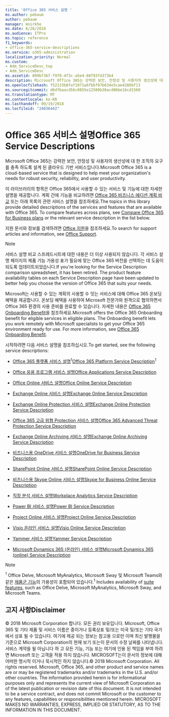 ```yaml
---
title: 'Office 365 서비스 설명 '
ms.author: pebaum
author: pebaum
manager: mnirkhe
ms.date: 6/26/2018
ms.audience: ITPro
ms.topic: reference
f1_keywords:
- office-365-service-descriptions
ms.service: o365-administration
localization_priority: Normal
ms.custom:
- Adm_ServiceDesc_top
- Adm_ServiceDesc
ms.assetid: 899bf3b7-f9f0-4f3c-a5e4-88f93f4373b4
description: Microsoft Office 365는 강력한 보안, 안정성 및 사용자의 생산성에 대 한 조직의 요구를 충족 하도록 설계 된 클라우드 기반 서비스입니다.
ms.openlocfilehash: f52133b8faf1071a6fbbf07b634e5cae4286bf13
ms.sourcegitcommit: d6dfbaacd56c0855e12500b38acd06be16cd1560
ms.translationtype: MT
ms.contentlocale: ko-KR
ms.lasthandoff: 09/19/2018
ms.locfileid: "24036442"
---
```

# <a name="office-365-service-descriptions"></a><span data-ttu-id="03479-103">Office 365 서비스 설명</span><span class="sxs-lookup"><span data-stu-id="03479-103">Office 365 Service Descriptions</span></span> 

<span data-ttu-id="03479-104">Microsoft Office 365는 강력한 보안, 안정성 및 사용자의 생산성에 대 한 조직의 요구를 충족 하도록 설계 된 클라우드 기반 서비스입니다.</span><span class="sxs-lookup"><span data-stu-id="03479-104">Microsoft Office 365 is a cloud-based service that is designed to help meet your organization's needs for robust security, reliability, and user productivity.</span></span> 
  
<span data-ttu-id="03479-p101">이 라이브러리의 항목은 Office 365에서 사용할 수 있는 서비스 및 기능에 대한 자세한 설명을 제공합니다. 계획 간에 기능을 비교하려면 [Office 365 비즈니스 에디션 계획 비교](http://go.microsoft.com/fwlink/?LinkID=799177&amp;clcid=0x409) 또는 아래 목록의 관련 서비스 설명을 참조하세요.</span><span class="sxs-lookup"><span data-stu-id="03479-p101">The topics in this library provide detailed descriptions of the services and features that are available with Office 365. To compare features across plans, see [Compare Office 365 for Business plans](http://go.microsoft.com/fwlink/?LinkID=799177&amp;clcid=0x409) or the relevant service description in the list below.</span></span> 
  
<span data-ttu-id="03479-107">지원 문서와 정보를 검색하려면 [Office 지원](https://support.office.com/)을 참조하세요.</span><span class="sxs-lookup"><span data-stu-id="03479-107">To search for support articles and information, see [Office Support](https://support.office.com/).</span></span>
  
> [!NOTE]
> <span data-ttu-id="03479-p102">서비스 설명 비교 스프레드시트에 대한 내용은 더 이상 사용되지 않습니다. 각 서비스 설명 페이지의 제품 기능 가용성 표가 필요에 맞는 Office 365 버전을 선택하는 데 도움이 되도록 업데이트되었습니다.</span><span class="sxs-lookup"><span data-stu-id="03479-p102">If you're looking for the Service Description comparison spreadsheet, it has been retired. The product feature availability tables on each Service Description page have been updated to better help you choose the version of Office 365 that suits your needs.</span></span> 
  
<span data-ttu-id="03479-p103">Microsoft는 사용할 수 있는 계획의 사용할 수 잇는 서비스에 대해 Office 365 온보딩 혜택을 제공합니다. 온보딩 혜택을 사용하여 Microsoft 전문가와 원격으로 협의하면서 Office 365 환경의 사용 준비를 완료할 수 있습니다. 자세한 내용은 [Office 365 Onboarding Benefit](http://technet.microsoft.com/library/cb4d7c0f-ad86-4134-a5fe-92a250cd3003.aspx)을 참조하세요.</span><span class="sxs-lookup"><span data-stu-id="03479-p103">Microsoft offers the Office 365 Onboarding benefit for eligible services in eligible plans. The Onboarding benefit lets you work remotely with Microsoft specialists to get your Office 365 environment ready for use. For more information, see [Office 365 Onboarding Benefit](http://technet.microsoft.com/library/cb4d7c0f-ad86-4134-a5fe-92a250cd3003.aspx).</span></span>
  
<span data-ttu-id="03479-113">시작하려면 다음 서비스 설명을 참조하십시오.</span><span class="sxs-lookup"><span data-stu-id="03479-113">To get started, see the following service descriptions:</span></span>
  
- <span data-ttu-id="03479-114">[Office 365 플랫폼 서비스 설명](office-365-platform-service-description/office-365-platform-service-description.md)<sup>1</sup></span><span class="sxs-lookup"><span data-stu-id="03479-114">[Office 365 Platform Service Description](office-365-platform-service-description/office-365-platform-service-description.md)<sup>1</sup></span></span>
    
- [<span data-ttu-id="03479-115">Office 응용 프로그램 서비스 설명</span><span class="sxs-lookup"><span data-stu-id="03479-115">Office Applications Service Description</span></span>](office-applications-service-description/office-applications-service-description.md)
    
- [<span data-ttu-id="03479-116">Office Online 서비스 설명</span><span class="sxs-lookup"><span data-stu-id="03479-116">Office Online Service Description</span></span>](office-online-service-description/office-online-service-description.md)
    
- [<span data-ttu-id="03479-117">Exchange Online 서비스 설명</span><span class="sxs-lookup"><span data-stu-id="03479-117">Exchange Online Service Description</span></span>](exchange-online-service-description/exchange-online-service-description.md)
    
- [<span data-ttu-id="03479-118">Exchange Online Protection 서비스 설명</span><span class="sxs-lookup"><span data-stu-id="03479-118">Exchange Online Protection Service Description</span></span>](exchange-online-protection-service-description/exchange-online-protection-service-description.md)
    
- [<span data-ttu-id="03479-119">Office 365 고급 위협 Protection 서비스 설명</span><span class="sxs-lookup"><span data-stu-id="03479-119">Office 365 Advanced Threat Protection Service Description</span></span>](office-365-advanced-threat-protection-service-description.md)
    
- [<span data-ttu-id="03479-120">Exchange Online Archiving 서비스 설명</span><span class="sxs-lookup"><span data-stu-id="03479-120">Exchange Online Archiving Service Description</span></span>](exchange-online-archiving-service-description/exchange-online-archiving-service-description.md)
    
- [<span data-ttu-id="03479-121">비즈니스용 OneDrive 서비스 설명</span><span class="sxs-lookup"><span data-stu-id="03479-121">OneDrive for Business Service Description</span></span>](onedrive-for-business-service-description.md)
    
- [<span data-ttu-id="03479-122">SharePoint Online 서비스 설명</span><span class="sxs-lookup"><span data-stu-id="03479-122">SharePoint Online Service Description</span></span>](sharepoint-online-service-description/sharepoint-online-service-description.md)
    
- [<span data-ttu-id="03479-123">비즈니스용 Skype Online 서비스 설명</span><span class="sxs-lookup"><span data-stu-id="03479-123">Skype for Business Online Service Description</span></span>](skype-for-business-online-service-description/skype-for-business-online-service-description.md)
    
- [<span data-ttu-id="03479-124">직장 분석 서비스 설명</span><span class="sxs-lookup"><span data-stu-id="03479-124">Workplace Analytics Service Description</span></span>](workplace-analytics-service-description.md)
    
- [<span data-ttu-id="03479-125">Power BI 서비스 설명</span><span class="sxs-lookup"><span data-stu-id="03479-125">Power BI Service Description</span></span>](power-bi-service-description.md)
    
- [<span data-ttu-id="03479-126">Project Online 서비스 설명</span><span class="sxs-lookup"><span data-stu-id="03479-126">Project Online Service Description</span></span>](project-online-service-description/project-online-service-description.md)
    
- [<span data-ttu-id="03479-127">Visio 온라인 서비스 설명</span><span class="sxs-lookup"><span data-stu-id="03479-127">Visio Online Service Description</span></span>](visio-online-service-description/visio-online-service-description.md)
    
- [<span data-ttu-id="03479-128">Yammer 서비스 설명</span><span class="sxs-lookup"><span data-stu-id="03479-128">Yammer Service Description</span></span>](yammer-service-description/yammer-service-description.md)
    
- [<span data-ttu-id="03479-129">Microsoft Dynamics 365 (온라인) 서비스 설명</span><span class="sxs-lookup"><span data-stu-id="03479-129">Microsoft Dynamics 365 (online) Service Description</span></span>](microsoft-dynamics-365-online-service-description.md)
    
> [!NOTE]
> <span data-ttu-id="03479-130"><sup>1</sup> Office Delve, Microsoft MyAnalytics, Microsoft Sway 및 Microsoft Teams와 같은 [제품군 기능](https://technet.microsoft.com/EN-US/library/office-365-suite-features.aspx)의 가용성이 포함되어 있습니다.</span><span class="sxs-lookup"><span data-stu-id="03479-130"><sup>1</sup> Includes availability of [suite features](https://technet.microsoft.com/EN-US/library/office-365-suite-features.aspx), such as Office Delve, Microsoft MyAnalytics, Microsoft Sway, and Microsoft Teams.</span></span> 
  
## <a name="disclaimer"></a><span data-ttu-id="03479-131">고지 사항</span><span class="sxs-lookup"><span data-stu-id="03479-131">Disclaimer</span></span>

<span data-ttu-id="03479-p104">© 2018 Microsoft Corporation 합니다. 모든 권리 보유입니다. Microsoft, Office 365 및 기타 제품 및 서비스 이름은 중이거나 등록상표 및/또는 미국 및/또는 기타 국가에서 상표 될 수 있습니다. 여기에 제공 되는 정보는 참고용 으로만 이며 최신 발행물을 기준으로 Microsoft Corporation의 현재 보기 또는이 문서의 수정 날짜를 나타냅니다. 서비스 계약을 될 아닙니다 하 고 모든 기능, 기능 또는 여기에 인용 된 책임을 부여 하려면 Microsoft 또는 고객을 적용 하지 않습니다. MICROSOFT는이 문서의 정보에 대해 어떠한 명시적 이거나 묵시적인 하지 않습니다.</span><span class="sxs-lookup"><span data-stu-id="03479-p104">© 2018 Microsoft Corporation. All rights reserved. Microsoft, Office 365, and other product and service names are or may be registered trademarks and/or trademarks in the U.S. and/or other countries. The information provided herein is for informational purposes only and represents the current view of Microsoft Corporation as of the latest publication or revision date of this document. It is not intended to be a service contract, and does not commit Microsoft or the customer to any features, capabilities or responsibilities mentioned herein. MICROSOFT MAKES NO WARRANTIES, EXPRESS, IMPLIED OR STATUTORY, AS TO THE INFORMATION IN THIS DOCUMENT.</span></span> 
  
